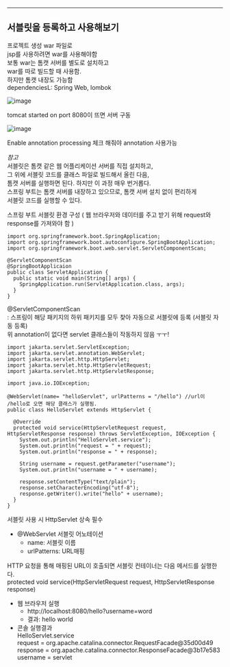 ***
## 서블릿을 등록하고 사용해보기

프로젝트 생성 war 파일로 </br>
jsp를 사용하려면 war를 사용해야함 </br>
보통 war는 톰캣 서버를 별도로 설치하고 </br>
war를 따로 빌드할 때 사용함. </br>
하지만 톰캣 내장도 가능함 </br>
dependenciesL: Spring Web, lombok

![image](https://github.com/Leejieok/TIL/assets/165024639/684aca9f-b31a-4359-86e6-ef79d504e824)

tomcat started on port 8080이 뜨면 서버 구동

![image](https://github.com/Leejieok/TIL/assets/165024639/ffbd4d0d-6d87-4e88-8405-d039c6dea1b2)

Enable annotation processing 체크 해줘야 annotation 사용가능

*참고*</br>
서블릿은 톰캣 같은 웹 어플리케이션 서버를 직접 설치하고, </br>
그 위에 서블릿 코드를 클래스 파일로 빌드해서 올린 다음, </br>
톰캣 서버를 실행하면 된다. 하지만 이 과정 매우 번거롭다. </br>
스프링 부트는 톰캣 서버를 내장하고 있으므로, 톰캣 서버 설치 없이 편리하게 </br>
서블릿 코드를 실행할 수 있다. </br>

스프링 부트 서블릿 환경 구성 ( 웹 브라우저와 데이터를 주고 받기 위해 request와 response를 가져와야 함 )

```
import org.springframework.boot.SpringApplication;
import org.springframework.boot.autoconfigure.SpringBootApplication;
import org.springframework.boot.web.servlet.ServletComponentScan;

@ServletComponentScan
@SpringBootApplicaion
public class ServletApplication {
  public static void main(String[] args) {
    SpringApplication.run(ServletApplication.class, args);
  }
}

```
@ServletComponentScan</br>
: 스프링이 해당 패키지의 하위 패키지를 모두 찾아 자동으로 서블릿에 등록 (서블릿 자동 등록)</br>
위 annotation이 없다면 servlet 클래스들이 작동하지 않음 ㅜㅜ!


```
import jakarta.servlet.ServletException;
import jakarta.servlet.annotation.WebServlet;
import jakarta.servlet.http.HttpServlet;
import jakarta.servlet.http.HttpServletRequest;
import jakarta.servlet.http.HttpServletResponse;

import java.io.IOException;

@WebServlet(name= "helloServlet", urlPatterns = "/hello") //url이 /hello로 오면 해당 클래스가 실행됨.
public class HelloServlet extends HttpServlet {

  @Override
  protected void service(HttpServletRequest request, HttpServletResponse response) throws ServletException, IOException {
    System.out.println("HelloServlet.service");
    System.out.println("request = " + request);
    System.out.println("response = " + response);

    String username = request.getParameter("username");
    System.out.println("username = " + username);

    response.setContentType("text/plain");
    response.setCharacterEncoding("utf-8");
    response.getWriter().write("hello" + username);
  }
}  

```
서블릿 사용 시 HttpServlet 상속 필수

* @WebServlet 서블릿 어노테이션
  * name: 서블릿 이름
  * urlPatterns: URL매핑
 
HTTP 요청을 통해 매핑된 URL이 호출되면 서블릿 컨테이너는 다음 메서드를 실행한다. </br>
protected void service(HttpServletRequest request, HttpServletResponse response)

* 웹 브라우저 실행
  * http://localhost:8080/hello?username=word
  * 결과: hello world
* 콘솔 실행결과 </br>
  HelloServlet.service </br>
  request = org.apache.catalina.connector.RequestFacade@35d00d49 </br>
  response = org.apache.catalina.connector.ResponseFacade@3b17e583 </br>
  username = servlet
 
